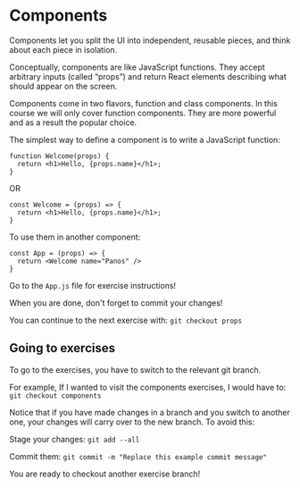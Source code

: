 # Components

Components let you split the UI into independent, reusable pieces, and think about each piece in isolation.

Conceptually, components are like JavaScript functions. They accept arbitrary inputs (called “props”) and return React elements describing what should appear on the screen.

Components come in two flavors, function and class components. In this course we will only cover function components. They are more powerful and as a result the popular choice.

The simplest way to define a component is to write a JavaScript function:

```
function Welcome(props) {
  return <h1>Hello, {props.name}</h1>;
}
```
OR
```
const Welcome = (props) => {
  return <h1>Hello, {props.name}</h1>;
}
```

To use them in another component:

```
const App = (props) => {
  return <Welcome name="Panos" />
}
```

Go to the `App.js` file for exercise instructions!

When you are done, don't forget to commit your changes!

You can continue to the next exercise with: `git checkout props`

## Going to exercises

To go to the exercises, you have to switch to the relevant git branch.

For example, If I wanted to visit the components exercises, I would have to: `git checkout components`

Notice that if you have made changes in a branch and you switch to another one, your changes will carry over to the new branch. To avoid this:

Stage your changes: `git add --all`

Commit them: `git commit -m "Replace this example commit message"`

You are ready to checkout another exercise branch!
